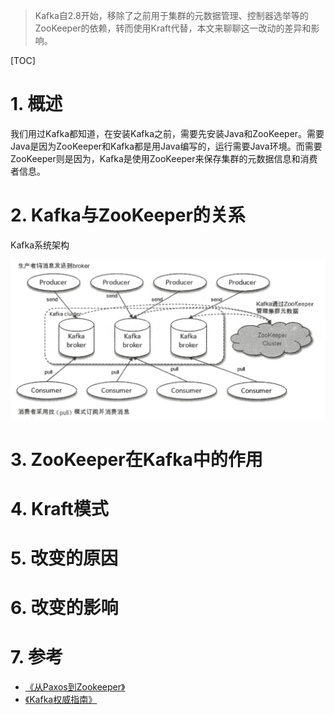 > Kafka自2.8开始，移除了之前用于集群的元数据管理、控制器选举等的ZooKeeper的依赖，转而使用Kraft代替，本文来聊聊这一改动的差异和影响。



[TOC]



# 1. 概述

我们用过Kafka都知道，在安装Kafka之前，需要先安装Java和ZooKeeper。需要Java是因为ZooKeeper和Kafka都是用Java编写的，运行需要Java环境。而需要ZooKeeper则是因为，Kafka是使用ZooKeeper来保存集群的元数据信息和消费者信息。

# 2. Kafka与ZooKeeper的关系

Kafka系统架构

![kafka_architecture](image/kafka_architecture.png)

# 3. ZooKeeper在Kafka中的作用

# 4. Kraft模式

# 5. 改变的原因

# 6. 改变的影响



# 7. 参考

- [《从Paxos到Zookeeper》](https://book.douban.com/subject/26292004/)
- [《Kafka权威指南》](https://book.douban.com/subject/27665114/)

